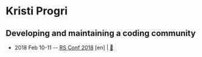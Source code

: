# Kristi Progri

## Developing and maintaining a coding community
- 2018 Feb 10-11 -- [RS Conf 2018](https://youtu.be/YNAtuKUx9Og) [en] | [:notebook:](https://drive.google.com/file/d/1B8Y8SUTFublaR5jovGYHOzdJqeNLSIWR/view)  
